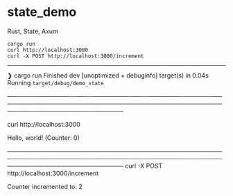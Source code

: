 # state_demo
Rust, State, Axum

    cargo run
    curl http://localhost:3000
    curl -X POST http://localhost:3000/increment

---

❯ cargo run
    Finished dev [unoptimized + debuginfo] target(s) in 0.04s
     Running `target/debug/demo_state`

     
───────────────────────────────────────────────────────────────────────────────────────────────────────────────────────────────

curl http://localhost:3000

Hello, world! (Counter: 0)                                                                                                   

───────────────────────────────────────────────────────────────────────────────────────────────────────────────────────────────
curl -X POST http://localhost:3000/increment

Counter incremented to: 2                                                                                                  







                                                                                                           


